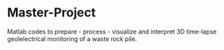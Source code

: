 # Master-Project
Matlab codes to prepare - process - visualize and interpret 3D time-lapse geolelectrical monitoring of a waste rock pile.
